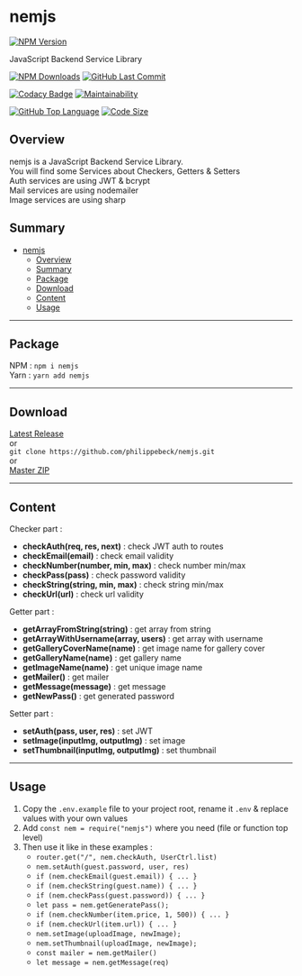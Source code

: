 # nemjs

[![NPM Version](https://badgen.net/npm/v/nemjs)](https://www.npmjs.com/package/nemjs)

JavaScript Backend Service Library

[![NPM Downloads](https://badgen.net/npm/dt/nemjs)](https://www.npmjs.com/package/nemjs)
[![GitHub Last Commit](https://img.shields.io/github/last-commit/philippebeck/nemjs.svg?label=Last+Commit)](https://github.com/philippebeck/nemjs/commits/master)

[![Codacy Badge](https://app.codacy.com/project/badge/Grade/6fe8d75b9343429d9b3587e622ac79c9)](https://www.codacy.com/gh/philippebeck/nemjs/dashboard)
[![Maintainability](https://api.codeclimate.com/v1/badges/0641edca905dbe1671ea/maintainability)](https://codeclimate.com/github/philippebeck/nemjs/maintainability)

[![GitHub Top Language](https://img.shields.io/github/languages/top/philippebeck/nemjs.svg?label=JavaScript)](https://github.com/philippebeck/nemjs)
[![Code Size](https://img.shields.io/github/languages/code-size/philippebeck/nemjs.svg?label=Code+Size)](https://github.com/philippebeck/nemjs/tree/master)

## Overview

nemjs is a JavaScript Backend Service Library.  
You will find some Services about Checkers, Getters & Setters  
Auth services are using JWT & bcrypt  
Mail services are using nodemailer  
Image services are using sharp  

## Summary

- [nemjs](#nemjs)
  - [Overview](#overview)
  - [Summary](#summary)
  - [Package](#package)
  - [Download](#download)
  - [Content](#content)
  - [Usage](#usage)

---

## Package

NPM : `npm i nemjs`  
Yarn : `yarn add nemjs`  

---

## Download

[Latest Release](https://github.com/philippebeck/nemjs/releases)  
or  
`git clone https://github.com/philippebeck/nemjs.git`  
or  
[Master ZIP](https://github.com/philippebeck/nemjs/archive/refs/heads/master.zip)

---

## Content

Checker part :  
-   **checkAuth(req, res, next)** : check JWT auth to routes  
-   **checkEmail(email)** : check email validity  
-   **checkNumber(number, min, max)** : check number min/max  
-   **checkPass(pass)** : check password validity  
-   **checkString(string, min, max)** : check string min/max  
-   **checkUrl(url)** : check url validity  

Getter part :  
-   **getArrayFromString(string)** : get array from string  
-   **getArrayWithUsername(array, users)** : get array with username  
-   **getGalleryCoverName(name)** : get image name for gallery cover  
-   **getGalleryName(name)** : get gallery name  
-   **getImageName(name)** : get unique image name  
-   **getMailer()** : get mailer  
-   **getMessage(message)** : get message  
-   **getNewPass()** : get generated password  

Setter part :  
-   **setAuth(pass, user, res)** : set JWT  
-   **setImage(inputImg, outputImg)** : set image  
-   **setThumbnail(inputImg, outputImg)** : set thumbnail  

---

## Usage

1.  Copy the `.env.example` file to your project root, rename it `.env` & replace values with your own values
2.  Add `const nem = require("nemjs")` where you need (file or function top level)
3.  Then use it like in these examples : 
    -  `router.get("/", nem.checkAuth, UserCtrl.list)`  
    -  `nem.setAuth(guest.password, user, res)`  
    -  `if (nem.checkEmail(guest.email)) { ... }`  
    -  `if (nem.checkString(guest.name)) { ... }`  
    -  `if (nem.checkPass(guest.password)) { ... }`  
    -  `let pass = nem.getGeneratePass();`  
    -  `if (nem.checkNumber(item.price, 1, 500)) { ... }`  
    -  `if (nem.checkUrl(item.url)) { ... }`  
    -  `nem.setImage(uploadImage, newImage);`  
    -  `nem.setThumbnail(uploadImage, newImage);`  
    -  `const mailer = nem.getMailer()`  
    -  `let message = nem.getMessage(req)`  
